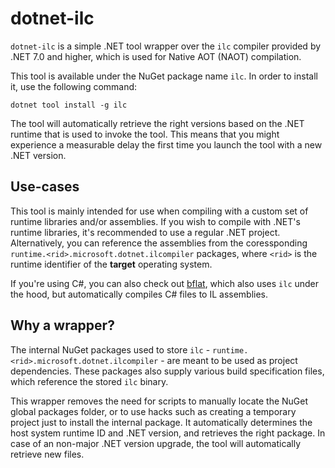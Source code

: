 # dotnet-ilc
`dotnet-ilc` is a simple .NET tool wrapper over the `ilc` compiler provided by .NET 7.0 and higher, which is used for Native AOT (NAOT) compilation.

This tool is available under the NuGet package name `ilc`. In order to install it, use the following command:
```
dotnet tool install -g ilc
```

The tool will automatically retrieve the right versions based on the .NET runtime that is used to invoke the tool. This means that you might experience a measurable delay the first time you launch the tool with a new .NET version.

## Use-cases
This tool is mainly intended for use when compiling with a custom set of runtime libraries and/or assemblies. If you wish to compile with .NET's runtime libraries, it's recommended to use a regular .NET project. Alternatively, you can reference the assemblies from the coressponding `runtime.<rid>.microsoft.dotnet.ilcompiler` packages, where `<rid>` is the runtime identifier of the **target** operating system.

If you're using C#, you can also check out [bflat](https://flattened.net/), which also uses `ilc` under the hood, but automatically compiles C# files to IL assemblies.

## Why a wrapper?
The internal NuGet packages used to store `ilc` - `runtime.<rid>.microsoft.dotnet.ilcompiler` - are meant to be used as project dependencies. These packages also supply various build specification files, which reference the stored `ilc` binary.

This wrapper removes the need for scripts to manually locate the NuGet global packages folder, or to use hacks such as creating a temporary project just to install the internal package. It automatically determines the host system runtime ID and .NET version, and retrieves the right package. In case of an non-major .NET version upgrade, the tool will automatically retrieve new files.
